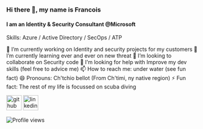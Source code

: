 ### Hi there 👋, my name is Francois
#### I am an Identity & Security Consultant @Microsoft

Skills: Azure / Active Directory / SecOps / ATP

🔭 I’m currently working on Identity and security projects for my customers
🌱 I’m currently learning ever and ever on new threat
👯 I’m looking to collaborate on Security code
🤔 I’m looking for help with Improve my dev skills (feel free to advice me)
📫 How to reach me: under water (see fun fact)
😄 Pronouns: Ch'tchio bellot (From Ch'timi, ny native region)
⚡ Fun fact: The rest of my life is focussed on scuba diving 

[<img src='https://cdn.jsdelivr.net/npm/simple-icons@3.0.1/icons/github.svg' alt='github' height='40'>](https://github.com/fslef)  [<img src='https://cdn.jsdelivr.net/npm/simple-icons@3.0.1/icons/linkedin.svg' alt='linkedin' height='40'>](https://www.linkedin.com/in/fslef/)  

![Profile views](https://gpvc.arturio.dev/fslef)  
